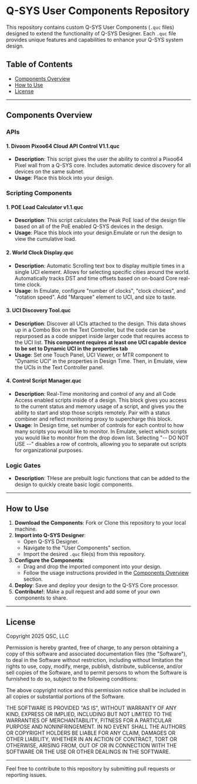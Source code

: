 # Q-SYS User Components Repository

This repository contains custom Q-SYS User Components (`.quc` files) designed to extend the functionality of Q-SYS Designer. Each `.quc` file provides unique features and capabilities to enhance your Q-SYS system design.

## Table of Contents

- [Components Overview](#components-overview)
- [How to Use](#how-to-use)
- [License](#license)

---

## Components Overview

### APIs

#### 1. **Divoom Pixoo64 Cloud API Control V1.1.quc**

- **Description**: This script gives the user the ability to control a Pixoo64 Pixel wall from a Q-SYS core. Includes automatic device discovery for all devices on the same subnet.
- **Usage**: Place this block into your design.

<!-- ### Audio Components

#### 1. **ComponentName1.quc**
- **Description**: Briefly describe what this component does.
- **Usage**: Explain how to integrate and configure this component in Q-SYS Designer.

*(Add additional components from the "Audio" folder here.)*

--- -->

### Scripting Components

#### 1. **POE Load Calculator v1.1.quc**

- **Description**: This script calculates the Peak PoE load of the design file based on all of the PoE enabled Q-SYS devices in the design.
- **Usage**: Place this block into your design.Emulate or run the design to view the cumulative load.

#### 2. **World Clock Display.quc**

- **Description**: Automatic Scrolling text box to display multiple times in a single UCI element. Allows for selecting specific cities around the world. Automatically tracks DST and time offsets based on on-board Core real-time clock. 
- **Usage**: In Emulate, configure "number of clocks", "clock choices", and "rotation speed". Add "Marquee" element to UCI, and size to taste.

#### 3. **UCI Discovery Tool.quc**

- **Description**: Discover all UCIs attached to the design. This data shows up in a Combo Box on the Text Controller, but the code can be repurposed as a code snippet inside larger code that requires access to the UCI list. **This component requires at least one UCI capable device to be set to Dynamic UCI in the properties tab**
- **Usage**: Set one Touch Panel, UCI Viewer, or MTR component to "Dynamic UCI" in the properties in Design Time. Then, in Emulate, view the UCIs in the Text Controller panel.

#### 4. **Control Script Manager.quc**

- **Description**: Real-Time monitoring and control of any and all Code Access enabled scripts inside of a design. This block gives you access to the current status and memory usage of a script, and gives you the ability to start and stop those scripts remotely. Pair with a status combiner and reflect monitoring proxy to supercharge this block.
- **Usage**: In Design time, set number of controls for each control to how many scripts you would like to monitor. In Emulate, select which scripts you would like to monitor from the drop down list. Selecting "-- DO NOT USE --" disables a row of controls, allowing you to separate out scripts for organizational purposes. 


<!-- *(Add additional components from the "Scripting" folder here.)* -->
### Logic Gates

- **Description**: THese are prebuilt logic functions that can be added to the design to quickly create basic logic components. 

---

## How to Use

1. **Download the Components**: Fork or Clone this repository to your local machine.
2. **Import into Q-SYS Designer**:
    - Open Q-SYS Designer.
    - Navigate to the "User Components" section.
    - Import the desired `.quc` file(s) from this repository.
3. **Configure the Components**:
    - Drag and drop the imported component into your design.
    - Follow the usage instructions provided in the [Components Overview](#components-overview) section.
4. **Deploy**: Save and deploy your design to the Q-SYS Core processor.
5. **Contribute!**: Make a pull request and add some of your own components to share.

---

## License

Copyright 2025 QSC, LLC

Permission is hereby granted, free of charge, to any person obtaining a copy of this software and associated documentation files (the "Software"), to deal in the Software without restriction, including without limitation the rights to use, copy, modify, merge, publish, distribute, sublicense, and/or sell copies of the Software, and to permit persons to whom the Software is furnished to do so, subject to the following conditions:

The above copyright notice and this permission notice shall be included in all copies or substantial portions of the Software.

THE SOFTWARE IS PROVIDED "AS IS", WITHOUT WARRANTY OF ANY KIND, EXPRESS OR IMPLIED, INCLUDING BUT NOT LIMITED TO THE WARRANTIES OF MERCHANTABILITY, FITNESS FOR A PARTICULAR PURPOSE AND NONINFRINGEMENT. IN NO EVENT SHALL THE AUTHORS OR COPYRIGHT HOLDERS BE LIABLE FOR ANY CLAIM, DAMAGES OR OTHER LIABILITY, WHETHER IN AN ACTION OF CONTRACT, TORT OR OTHERWISE, ARISING FROM, OUT OF OR IN CONNECTION WITH THE SOFTWARE OR THE USE OR OTHER DEALINGS IN THE SOFTWARE.

---

Feel free to contribute to this repository by submitting pull requests or reporting issues.
